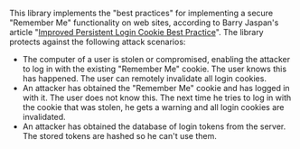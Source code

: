 This library implements the "best practices" for implementing a secure
"Remember Me" functionality on web sites, according to Barry Jaspan's article 
"[Improved Persistent Login Cookie Best Practice][1]". The library protects against the
following attack scenarios:

 - The computer of a user is stolen or compromised, enabling the attacker to log
   in with the existing "Remember Me" cookie. The user knows this has happened.
   The user can remotely invalidate all login cookies.
 - An attacker has obtained the "Remember Me" cookie and has logged in with it.
   The user does not know this. The next time he tries to log in with the cookie
   that was stolen, he gets a warning and all login cookies are invalidated.
 - An attacker has obtained the database of login tokens from the server. The 
   stored tokens are hashed so he can't use them.

[1]: http://jaspan.com/improved%5Fpersistent%5Flogin%5Fcookie%5Fbest%5Fpractice